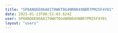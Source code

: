 ```yaml
---
title: "SP0ANQ6E06A81T0WKT0G4NRN04XNBR7PM25F4Y01"
date: 2025-01-23T08:51:03.624Z
user: SP0ANQ6E06A81T0WKT0G4NRN04XNBR7PM25F4Y01
layout: "users"
---
```

    